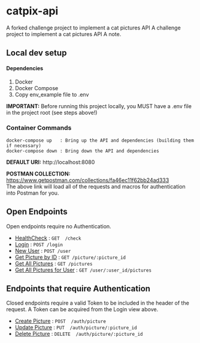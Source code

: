 # catpix-api
A forked challenge project to implement a cat pictures API
A challenge project to implement a cat pictures API
A note.

## Local dev setup
#### Dependencies
1. Docker
2. Docker Compose
3. Copy env_example file to .env

**IMPORTANT:** Before running this project locally, you MUST have a .env file in the project root (see steps above!)

### Container Commands
```
docker-compose up   : Bring up the API and dependencies (building them if necessary)
docker-compose down : Bring down the API and dependencies
```

**DEFAULT URI:** http://localhost:8080

**POSTMAN COLLECTION:** https://www.getpostman.com/collections/fa46ec11f62bb24ad333  
The above link will load all of the requests and macros for authentication into Postman for you.

## Open Endpoints

Open endpoints require no Authentication.
* [HealthCheck](doc/healthcheck.md)                     : `GET  /check`
* [Login](doc/login.md)                                 : `POST /login`
* [New User](doc/new_user.md)                           : `POST /user`
* [Get Picture by ID](doc/get_picture.md)               : `GET /picture/:picture_id`
* [Get All Pictures](doc/get_pictures.md)               : `GET /pictures`
* [Get All Pictures for User](doc/get_user_pictures.md) : `GET /user/:user_id/pictures`

## Endpoints that require Authentication

Closed endpoints require a valid Token to be included in the header of the
request. A Token can be acquired from the Login view above.
* [Create Picture](doc/new_picture.md)    : `POST  /auth/picture`
* [Update Picture](doc/update_picture.md) : `PUT  /auth/picture/:picture_id`
* [Delete Picture](doc/delete_picture.md) : `DELETE  /auth/picture/:picture_id`

